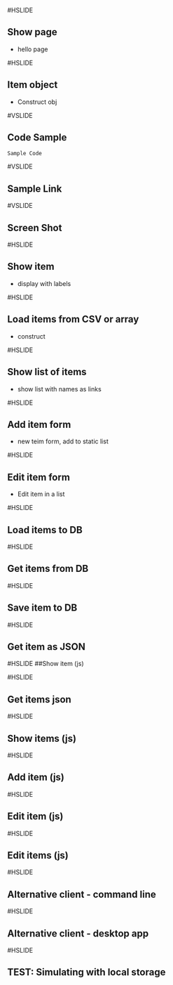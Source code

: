 #HSLIDE
## Show page
* hello page

#HSLIDE
## Item object
* Construct obj

#VSLIDE
## Code Sample
```
Sample Code
```

#VSLIDE
## Sample Link

#VSLIDE
## Screen Shot


#HSLIDE
## Show item
* display with labels

#HSLIDE
## Load items from CSV or array
* construct

#HSLIDE
## Show list of items
* show list with names as links

#HSLIDE
## Add item form
* new teim form, add to static list

#HSLIDE
## Edit item form
* Edit item in a list

#HSLIDE
## Load items to DB

#HSLIDE
## Get items from DB

#HSLIDE
## Save item to DB

#HSLIDE
## Get item as JSON

#HSLIDE
##Show item (js)

#HSLIDE
## Get items json

#HSLIDE
## Show items (js)

#HSLIDE
## Add item (js)

#HSLIDE
## Edit item (js)

#HSLIDE
## Edit items (js)

#HSLIDE
## Alternative client - command line

#HSLIDE
## Alternative client - desktop app

#HSLIDE
## TEST: Simulating with local storage